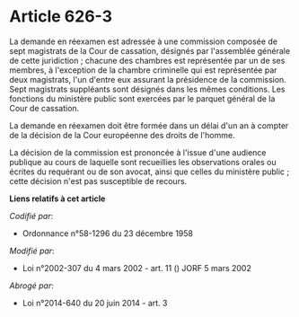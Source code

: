# Article 626-3

La demande en réexamen est adressée à une commission composée de sept magistrats de la Cour de cassation, désignés par
l'assemblée générale de cette juridiction ; chacune des chambres est représentée par un de ses membres, à l'exception de la
chambre criminelle qui est représentée par deux magistrats, l'un d'entre eux assurant la présidence de la commission. Sept
magistrats suppléants sont désignés dans les mêmes conditions. Les fonctions du ministère public sont exercées par le parquet
général de la Cour de cassation.

La demande en réexamen doit être formée dans un délai d'un an à compter de la décision de la Cour européenne des droits de
l'homme.

La décision de la commission est prononcée à l'issue d'une audience publique au cours de laquelle sont recueillies les
observations orales ou écrites du requérant ou de son avocat, ainsi que celles du ministère public ; cette décision n'est pas
susceptible de recours.

**Liens relatifs à cet article**

_Codifié par_:

  - Ordonnance n°58-1296 du 23 décembre 1958

_Modifié par_:

  - Loi n°2002-307 du 4 mars 2002 - art. 11 () JORF 5 mars 2002

_Abrogé par_:

  - Loi n°2014-640 du 20 juin 2014 - art. 3
